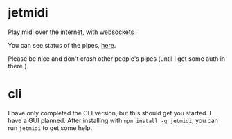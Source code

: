 # jetmidi
Play midi over the internet, with websockets

You can see status of the pipes, [here](https://jetmidi.herokuapp.com/).

Please be nice and don't crash other people's pipes (until I get some auth in there.)

# cli

I have only completed the CLI version, but this should get you started. I have a GUI planned.  After installing with `npm install -g jetmidi`, you can run `jetmidi` to get some help.